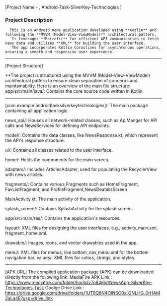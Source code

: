 [Project Name - , Android-Task-SilverKey-Technologies ]
### Project Description
      This is an Android news application developed using **Kotlin** and following the **MVVM (Model-View-ViewModel)** architectural pattern.
       It leverages **Retrofit** for efficient API communication to fetch news data and utilizes **XML** for building the user interface. 
       The app incorporates Kotlin Coroutines for asynchronous operations, ensuring a smooth and responsive user experience.
-------------------------------------------------------------------------------------------------------------------------------
[Project Structure]

**The project is structured using the MVVM (Model-View-ViewModel) architectural pattern to ensure clean separation of concerns and maintainability. 
Here is an overview of the main file structure:
app/src/main/java/: Contains the core source code written in Kotlin.
*****
[com.example.androidtasksilverkeytechnologies]/: The main package containing all application logic.

news_api/: Houses all network-related classes, such as ApiManger for API calls and NewsServices for defining API endpoints.

model/: Contains the data classes, like NewsResponse.kt, which represent the API's response structure.

ui/: Contains all classes related to the user interface.

home/: Holds the components for the main screen.

adapters/: Includes ArticlesAdapter, used for populating the RecyclerView with news articles.

fragments/: Contains various Fragments such as HomeFragment, FavListFragment, and ProfileFragment,NewsDeatailsScreen

MainActivity.kt: The main activity of the application.

splash_screen/: Contains SplashActivity for the splash screen.

app/src/main/res/: Contains the application's resources.

layout/: XML files for designing the user interfaces, e.g., activity_main.xml, fragment_home.xml.

drawable/: Images, icons, and vector drawables used in the app.

menu/: XML files for menus, like bottom_nav_menu.xml for the bottom navigation bar.
values/: XML files for colors, strings, and styles.

**************************************************************************************************************************
[APK URL]
The compiled application package (APK) can be downloaded directly from the following link:
MediaFire APK Link : https://www.mediafire.com/folder/hm3slv7o64j6d/NewsApp-SilverKey-Technologies-Task
Goolge Drive Link :  https://drive.google.com/drive/folders/1UT6Q8N4OINSC0x_GNLHG_0rHAM2aLa4E?usp=drive_link

